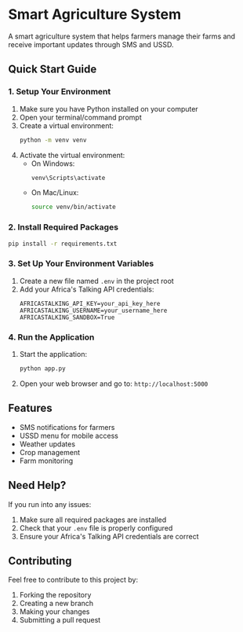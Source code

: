 # Smart Agriculture System

A smart agriculture system that helps farmers manage their farms and receive important updates through SMS and USSD.

## Quick Start Guide

### 1. Setup Your Environment

1. Make sure you have Python installed on your computer
2. Open your terminal/command prompt
3. Create a virtual environment:
   ```bash
   python -m venv venv
   ```
4. Activate the virtual environment:
   - On Windows:
     ```bash
     venv\Scripts\activate
     ```
   - On Mac/Linux:
     ```bash
     source venv/bin/activate
     ```

### 2. Install Required Packages

```bash
pip install -r requirements.txt
```

### 3. Set Up Your Environment Variables

1. Create a new file named `.env` in the project root
2. Add your Africa's Talking API credentials:
   ```
   AFRICASTALKING_API_KEY=your_api_key_here
   AFRICASTALKING_USERNAME=your_username_here
   AFRICASTALKING_SANDBOX=True
   ```

### 4. Run the Application

1. Start the application:
   ```bash
   python app.py
   ```
2. Open your web browser and go to: `http://localhost:5000`

## Features

- SMS notifications for farmers
- USSD menu for mobile access
- Weather updates
- Crop management
- Farm monitoring

## Need Help?

If you run into any issues:
1. Make sure all required packages are installed
2. Check that your `.env` file is properly configured
3. Ensure your Africa's Talking API credentials are correct

## Contributing

Feel free to contribute to this project by:
1. Forking the repository
2. Creating a new branch
3. Making your changes
4. Submitting a pull request 